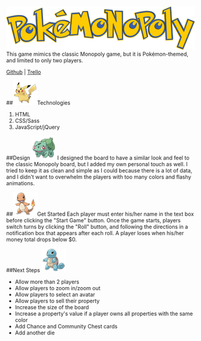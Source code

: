 ![pokémonopoly](images/pokemonopoly.png)
This game mimics the classic Monopoly game, but it is Pokémon-themed, and limited to only two players. 

[Github](http://karenquan.github.io/pokemonopoly/) | [Trello](https://trello.com/b/sTcU22SD/pokemonopoly)

##![pokémonopoly](images/pikachu.png)Technologies
1. HTML
2. CSS/Sass
3. JavaScript/jQuery

##Design ![pokémonopoly](images/bulbasaur.png)
I designed the board to have a similar look and feel to the classic Monopoly board, but I added my own personal touch as well. I tried to keep it as clean and simple as I could because there is a lot of data, and I didn't want to overwhelm the players with too many colors and flashy animations.

##![pokémonopoly](images/charmander.png)Get Started
Each player must enter his/her name in the text box before clicking the "Start Game" button. Once the game starts, players switch turns by clicking the "Roll" button, and following the directions in a notification box that appears after each roll. A player loses when his/her money total drops below $0.

##Next Steps ![pokémonopoly](images/squirtle.png)
- Allow more than 2 players
- Allow players to zoom in/zoom out
- Allow players to select an avatar
- Allow players to sell their property
- Increase the size of the board
- Increase a property's value if a player owns all properties with the same color
- Add Chance and Community Chest cards
- Add another die